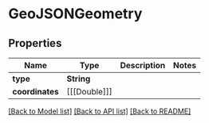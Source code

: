 # GeoJSONGeometry

## Properties
Name | Type | Description | Notes
------------ | ------------- | ------------- | -------------
**type** | **String** |  | 
**coordinates** | [[[Double]]] |  | 

[[Back to Model list]](../README.md#documentation-for-models) [[Back to API list]](../README.md#documentation-for-api-endpoints) [[Back to README]](../README.md)


